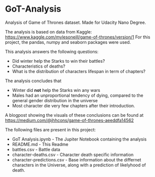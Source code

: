 # GoT-Analysis
Analysis of Game of Thrones dataset. Made for Udacity Nano Degree.

The analysis is based on data from Kaggle: https://www.kaggle.com/mylesoneill/game-of-thrones/version/1
For this project, the pandas, numpy and seaborn packages were used.

This analysis answers the following questions:
* Did winter help the Starks to win their battles?
* Characteristics of deaths?
* What is the distribution of characters lifespan in term of chapters?

The analysis concludes that
* Winter did **not** help the Starks win any wars
* Males had an unproportional tendency of dying, compared to the general gender distribution in the universe
* Most character die very few chapters after their introduction.

A blogpost showing the visuals of these conclusions can be found at https://medium.com/@jhhcons/game-of-thrones-aeeddfa14562

The following files are present in this project:
* GoT Analysis.ipynb - The Jupiter Notebook containing the analysis
* README.md - This Readme
* battles.csv - Battle data
* character-deaths.csv - Character death specific information
* character-predictions.csv - Base information about the differnet characters in the Universe, along with a prediction of likelyhood of death.
